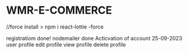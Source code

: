 # WMR-E-COMMERCE

//force install > npm i react-lottie -force

registratiom done!
nodemailer done
Acticvation of account            25-09-2023
user profile
edit profile
view profile
delete profile
